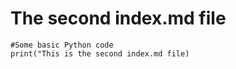 # The second index.md file 
```
#Some basic Python code
print("This is the second index.md file)
```


